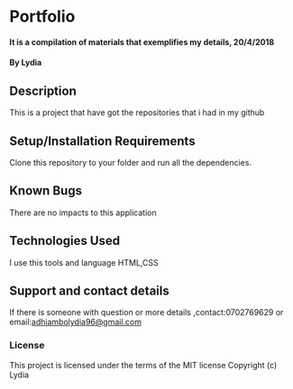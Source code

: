 # Portfolio
#### It is a compilation of materials that exemplifies my details, 20/4/2018
#### By Lydia
## Description
This is a project that have got the repositories that i had in my github
## Setup/Installation Requirements
Clone this repository to your folder and run all the dependencies.
## Known Bugs
There are no impacts to this application
## Technologies Used
I use this tools and language HTML,CSS
## Support and contact details
If there is someone with question or more details ,contact:0702769629 or email:adhiambolydia96@gmail.com
### License
This project is licensed under the terms of the MIT license
Copyright (c)  Lydia
